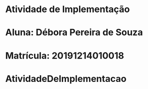 # Atividade de Implementação
# Aluna: Débora Pereira de Souza
# Matrícula: 20191214010018
# AtividadeDeImplementacao
